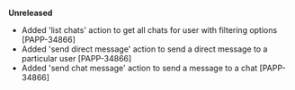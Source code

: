 **Unreleased**

* Added 'list chats' action to get all chats for user with filtering options [PAPP-34866]
* Added 'send direct message' action to send a direct message to a particular user [PAPP-34866]
* Added 'send chat message' action to send a message to a chat [PAPP-34866]